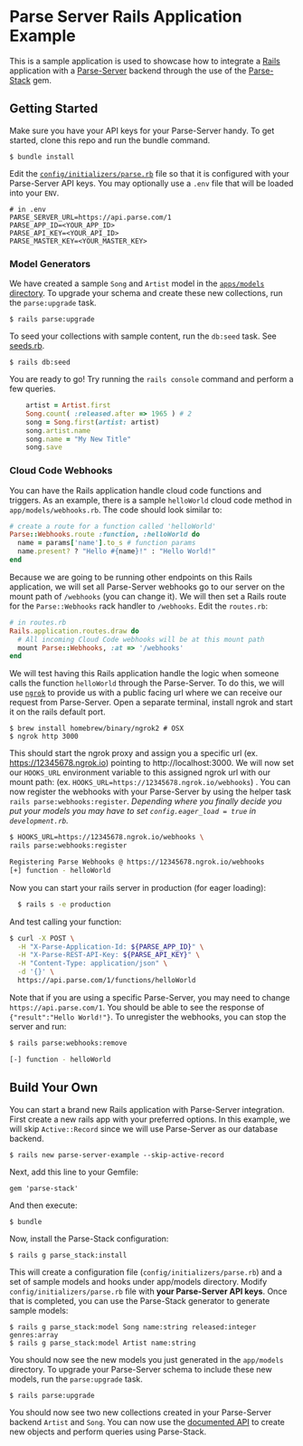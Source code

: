 # Parse Server Rails Application Example
This is a sample application is used to showcase how to integrate a [Rails](https://github.com/rails/rails) application with a [Parse-Server](https://github.com/ParsePlatform/parse-server) backend through the use of the [Parse-Stack](https://github.com/modernistik/parse-stack) gem.

## Getting Started
Make sure you have your API keys for your Parse-Server handy. To get started, clone this repo and run the bundle command.

    $ bundle install

Edit the [`config/initializers/parse.rb`](https://github.com/modernistik/parse-server-rails-example/blob/master/config/initializers/parse.rb) file so that it is configured with your Parse-Server API keys. You may optionally use a `.env` file that will be loaded into your `ENV`.

```
# in .env
PARSE_SERVER_URL=https://api.parse.com/1
PARSE_APP_ID=<YOUR_APP_ID>
PARSE_API_KEY=<YOUR_API_ID>
PARSE_MASTER_KEY=<YOUR_MASTER_KEY>
```

### Model Generators
We have created a sample `Song` and `Artist` model in the [`apps/models` directory](https://github.com/modernistik/parse-server-rails-example/tree/master/app/models). To upgrade your schema and create these new collections, run the `parse:upgrade` task.

    $ rails parse:upgrade

To seed your collections with sample content, run the `db:seed` task. See [seeds.rb](https://github.com/modernistik/parse-server-rails-example/blob/master/db/seeds.rb).

    $ rails db:seed

You are ready to go! Try running the `rails console` command and perform a few queries.

```ruby
    artist = Artist.first
    Song.count( :released.after => 1965 ) # 2
    song = Song.first(artist: artist)
    song.artist.name
    song.name = "My New Title"
    song.save
```

### Cloud Code Webhooks
You can have the Rails application handle cloud code functions and triggers. As an example, there is a sample `helloWorld` cloud code method in `app/models/webhooks.rb`. The code should look similar to:

```ruby
# create a route for a function called 'helloWorld'
Parse::Webhooks.route :function, :helloWorld do
  name = params['name'].to_s # function params
  name.present? ? "Hello #{name}!" : "Hello World!"
end
```

Because we are going to be running other endpoints on this Rails application, we will set all Parse-Server webhooks go to our server on the mount path of `/webhooks` (you can change it). We will then set a Rails route for the `Parse::Webhooks` rack handler to `/webhooks`. Edit the `routes.rb`:

```ruby
# in routes.rb
Rails.application.routes.draw do
  # All incoming Cloud Code webhooks will be at this mount path
  mount Parse::Webhooks, :at => '/webhooks'
end
```

We will test having this Rails application handle the logic when someone calls the function `helloWorld` through the Parse-Server. To do this, we will use [`ngrok`](https://ngrok.com) to provide us with a public facing url where we can receive our request from Parse-Server. Open a separate terminal, install ngrok and start it on the rails default port.

    $ brew install homebrew/binary/ngrok2 # OSX
    $ ngrok http 3000

This should start the ngrok proxy and assign you a specific url (ex. https://12345678.ngrok.io) pointing to http://localhost:3000. We will now set our `HOOKS_URL` environment variable to this assigned ngrok url with our mount path: (ex. `HOOKS_URL=https://12345678.ngrok.io/webhooks`) . You can now register the webhooks with your Parse-Server by using the helper task `rails parse:webhooks:register`. _Depending where you finally decide you put your models you may have to set `config.eager_load = true` in `development.rb`._

```bash
$ HOOKS_URL=https://12345678.ngrok.io/webhooks \
rails parse:webhooks:register

Registering Parse Webhooks @ https://12345678.ngrok.io/webhooks
[+] function - helloWorld
```

Now you can start your rails server in production (for eager loading):

```bash
  $ rails s -e production
```

And test calling your function:

```bash
$ curl -X POST \
  -H "X-Parse-Application-Id: ${PARSE_APP_ID}" \
  -H "X-Parse-REST-API-Key: ${PARSE_API_KEY}" \
  -H "Content-Type: application/json" \
  -d '{}' \
  https://api.parse.com/1/functions/helloWorld
```

Note that if you are using a specific Parse-Server, you may need to change `https://api.parse.com/1`. You should be able to see the response of `{"result":"Hello World!"}`. To unregister the webhooks, you can stop the server and run:

```bash
$ rails parse:webhooks:remove

[-] function - helloWorld
```

## Build Your Own
You can start a brand new Rails application with Parse-Server integration. First create a new rails app with your preferred options. In this example, we will skip `Active::Record` since we will use Parse-Server as our database backend.

    $ rails new parse-server-example --skip-active-record

Next, add this line to your Gemfile:

    gem 'parse-stack'

And then execute:

    $ bundle

Now, install the Parse-Stack configuration:

    $ rails g parse_stack:install

This will create a configuration file (`config/initializers/parse.rb`) and a set of sample models and hooks under app/models directory. Modify `config/initializers/parse.rb` file with **your Parse-Server API keys**. Once that is completed, you can use the Parse-Stack generator to generate sample models:

    $ rails g parse_stack:model Song name:string released:integer genres:array
    $ rails g parse_stack:model Artist name:string

You should now see the new models you just generated in the `app/models` directory. To upgrade your Parse-Server schema to include these new models, run the `parse:upgrade` task.

    $ rails parse:upgrade

You should now see two new collections created in your Parse-Server backend `Artist` and `Song`. You can now use the [documented API](https://github.com/modernistik/parse-stack) to create new objects and perform queries using Parse-Stack.
